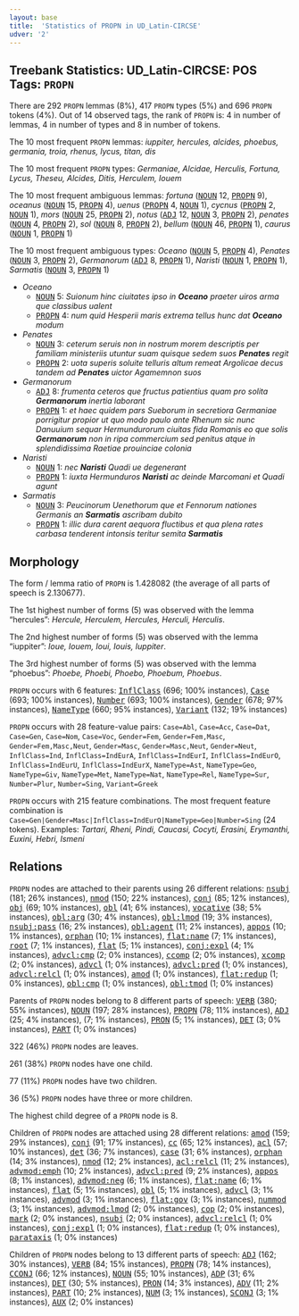 ```yaml
---
layout: base
title:  'Statistics of PROPN in UD_Latin-CIRCSE'
udver: '2'
---
```


## Treebank Statistics: UD_Latin-CIRCSE: POS Tags: `PROPN`

There are 292 `PROPN` lemmas (8%), 417 `PROPN` types (5%) and 696 `PROPN` tokens (4%).
Out of 14 observed tags, the rank of `PROPN` is: 4 in number of lemmas, 4 in number of types and 8 in number of tokens.

The 10 most frequent `PROPN` lemmas: <em>iuppiter, hercules, alcides, phoebus, germania, troia, rhenus, lycus, titan, dis</em>

The 10 most frequent `PROPN` types:  <em>Germaniae, Alcidae, Herculis, Fortuna, Lycus, Theseu, Alcides, Ditis, Herculem, Iouem</em>

The 10 most frequent ambiguous lemmas: <em>fortuna</em> (<tt><a href="la_circse-pos-NOUN.html">NOUN</a></tt> 12, <tt><a href="la_circse-pos-PROPN.html">PROPN</a></tt> 9), <em>oceanus</em> (<tt><a href="la_circse-pos-NOUN.html">NOUN</a></tt> 15, <tt><a href="la_circse-pos-PROPN.html">PROPN</a></tt> 4), <em>uenus</em> (<tt><a href="la_circse-pos-PROPN.html">PROPN</a></tt> 4, <tt><a href="la_circse-pos-NOUN.html">NOUN</a></tt> 1), <em>cycnus</em> (<tt><a href="la_circse-pos-PROPN.html">PROPN</a></tt> 2, <tt><a href="la_circse-pos-NOUN.html">NOUN</a></tt> 1), <em>mors</em> (<tt><a href="la_circse-pos-NOUN.html">NOUN</a></tt> 25, <tt><a href="la_circse-pos-PROPN.html">PROPN</a></tt> 2), <em>notus</em> (<tt><a href="la_circse-pos-ADJ.html">ADJ</a></tt> 12, <tt><a href="la_circse-pos-NOUN.html">NOUN</a></tt> 3, <tt><a href="la_circse-pos-PROPN.html">PROPN</a></tt> 2), <em>penates</em> (<tt><a href="la_circse-pos-NOUN.html">NOUN</a></tt> 4, <tt><a href="la_circse-pos-PROPN.html">PROPN</a></tt> 2), <em>sol</em> (<tt><a href="la_circse-pos-NOUN.html">NOUN</a></tt> 8, <tt><a href="la_circse-pos-PROPN.html">PROPN</a></tt> 2), <em>bellum</em> (<tt><a href="la_circse-pos-NOUN.html">NOUN</a></tt> 46, <tt><a href="la_circse-pos-PROPN.html">PROPN</a></tt> 1), <em>caurus</em> (<tt><a href="la_circse-pos-NOUN.html">NOUN</a></tt> 1, <tt><a href="la_circse-pos-PROPN.html">PROPN</a></tt> 1)

The 10 most frequent ambiguous types:  <em>Oceano</em> (<tt><a href="la_circse-pos-NOUN.html">NOUN</a></tt> 5, <tt><a href="la_circse-pos-PROPN.html">PROPN</a></tt> 4), <em>Penates</em> (<tt><a href="la_circse-pos-NOUN.html">NOUN</a></tt> 3, <tt><a href="la_circse-pos-PROPN.html">PROPN</a></tt> 2), <em>Germanorum</em> (<tt><a href="la_circse-pos-ADJ.html">ADJ</a></tt> 8, <tt><a href="la_circse-pos-PROPN.html">PROPN</a></tt> 1), <em>Naristi</em> (<tt><a href="la_circse-pos-NOUN.html">NOUN</a></tt> 1, <tt><a href="la_circse-pos-PROPN.html">PROPN</a></tt> 1), <em>Sarmatis</em> (<tt><a href="la_circse-pos-NOUN.html">NOUN</a></tt> 3, <tt><a href="la_circse-pos-PROPN.html">PROPN</a></tt> 1)


* <em>Oceano</em>
  * <tt><a href="la_circse-pos-NOUN.html">NOUN</a></tt> 5: <em>Suionum hinc ciuitates ipso in <b>Oceano</b> praeter uiros arma que classibus ualent</em>
  * <tt><a href="la_circse-pos-PROPN.html">PROPN</a></tt> 4: <em>num quid Hesperii maris extrema tellus hunc dat <b>Oceano</b> modum</em>
* <em>Penates</em>
  * <tt><a href="la_circse-pos-NOUN.html">NOUN</a></tt> 3: <em>ceterum seruis non in nostrum morem descriptis per familiam ministeriis utuntur suam quisque sedem suos <b>Penates</b> regit</em>
  * <tt><a href="la_circse-pos-PROPN.html">PROPN</a></tt> 2: <em>uota superis soluite telluris altum remeat Argolicae decus tandem ad <b>Penates</b> uictor Agamemnon suos</em>
* <em>Germanorum</em>
  * <tt><a href="la_circse-pos-ADJ.html">ADJ</a></tt> 8: <em>frumenta ceteros que fructus patientius quam pro solita <b>Germanorum</b> inertia laborant</em>
  * <tt><a href="la_circse-pos-PROPN.html">PROPN</a></tt> 1: <em>et haec quidem pars Sueborum in secretiora Germaniae porrigitur propior ut quo modo paulo ante Rhenum sic nunc Danuuium sequar Hermundurorum ciuitas fida Romanis eo que solis <b>Germanorum</b> non in ripa commercium sed penitus atque in splendidissima Raetiae prouinciae colonia</em>
* <em>Naristi</em>
  * <tt><a href="la_circse-pos-NOUN.html">NOUN</a></tt> 1: <em>nec <b>Naristi</b> Quadi ue degenerant</em>
  * <tt><a href="la_circse-pos-PROPN.html">PROPN</a></tt> 1: <em>iuxta Hermunduros <b>Naristi</b> ac deinde Marcomani et Quadi agunt</em>
* <em>Sarmatis</em>
  * <tt><a href="la_circse-pos-NOUN.html">NOUN</a></tt> 3: <em>Peucinorum Uenethorum que et Fennorum nationes Germanis an <b>Sarmatis</b> ascribam dubito</em>
  * <tt><a href="la_circse-pos-PROPN.html">PROPN</a></tt> 1: <em>illic dura carent aequora fluctibus et qua plena rates carbasa tenderent intonsis teritur semita <b>Sarmatis</b></em>

## Morphology

The form / lemma ratio of `PROPN` is 1.428082 (the average of all parts of speech is 2.130677).

The 1st highest number of forms (5) was observed with the lemma “hercules”: <em>Hercule, Herculem, Hercules, Herculi, Herculis</em>.

The 2nd highest number of forms (5) was observed with the lemma “iuppiter”: <em>Ioue, Iouem, Ioui, Iouis, Iuppiter</em>.

The 3rd highest number of forms (5) was observed with the lemma “phoebus”: <em>Phoebe, Phoebi, Phoebo, Phoebum, Phoebus</em>.

`PROPN` occurs with 6 features: <tt><a href="la_circse-feat-InflClass.html">InflClass</a></tt> (696; 100% instances), <tt><a href="la_circse-feat-Case.html">Case</a></tt> (693; 100% instances), <tt><a href="la_circse-feat-Number.html">Number</a></tt> (693; 100% instances), <tt><a href="la_circse-feat-Gender.html">Gender</a></tt> (678; 97% instances), <tt><a href="la_circse-feat-NameType.html">NameType</a></tt> (660; 95% instances), <tt><a href="la_circse-feat-Variant.html">Variant</a></tt> (132; 19% instances)

`PROPN` occurs with 28 feature-value pairs: `Case=Abl`, `Case=Acc`, `Case=Dat`, `Case=Gen`, `Case=Nom`, `Case=Voc`, `Gender=Fem`, `Gender=Fem,Masc`, `Gender=Fem,Masc,Neut`, `Gender=Masc`, `Gender=Masc,Neut`, `Gender=Neut`, `InflClass=Ind`, `InflClass=IndEurA`, `InflClass=IndEurI`, `InflClass=IndEurO`, `InflClass=IndEurU`, `InflClass=IndEurX`, `NameType=Ast`, `NameType=Geo`, `NameType=Giv`, `NameType=Met`, `NameType=Nat`, `NameType=Rel`, `NameType=Sur`, `Number=Plur`, `Number=Sing`, `Variant=Greek`

`PROPN` occurs with 215 feature combinations.
The most frequent feature combination is `Case=Gen|Gender=Masc|InflClass=IndEurO|NameType=Geo|Number=Sing` (24 tokens).
Examples: <em>Tartari, Rheni, Pindi, Caucasi, Cocyti, Erasini, Erymanthi, Euxini, Hebri, Ismeni</em>


## Relations

`PROPN` nodes are attached to their parents using 26 different relations: <tt><a href="la_circse-dep-nsubj.html">nsubj</a></tt> (181; 26% instances), <tt><a href="la_circse-dep-nmod.html">nmod</a></tt> (150; 22% instances), <tt><a href="la_circse-dep-conj.html">conj</a></tt> (85; 12% instances), <tt><a href="la_circse-dep-obj.html">obj</a></tt> (69; 10% instances), <tt><a href="la_circse-dep-obl.html">obl</a></tt> (41; 6% instances), <tt><a href="la_circse-dep-vocative.html">vocative</a></tt> (38; 5% instances), <tt><a href="la_circse-dep-obl-arg.html">obl:arg</a></tt> (30; 4% instances), <tt><a href="la_circse-dep-obl-lmod.html">obl:lmod</a></tt> (19; 3% instances), <tt><a href="la_circse-dep-nsubj-pass.html">nsubj:pass</a></tt> (16; 2% instances), <tt><a href="la_circse-dep-obl-agent.html">obl:agent</a></tt> (11; 2% instances), <tt><a href="la_circse-dep-appos.html">appos</a></tt> (10; 1% instances), <tt><a href="la_circse-dep-orphan.html">orphan</a></tt> (10; 1% instances), <tt><a href="la_circse-dep-flat-name.html">flat:name</a></tt> (7; 1% instances), <tt><a href="la_circse-dep-root.html">root</a></tt> (7; 1% instances), <tt><a href="la_circse-dep-flat.html">flat</a></tt> (5; 1% instances), <tt><a href="la_circse-dep-conj-expl.html">conj:expl</a></tt> (4; 1% instances), <tt><a href="la_circse-dep-advcl-cmp.html">advcl:cmp</a></tt> (2; 0% instances), <tt><a href="la_circse-dep-ccomp.html">ccomp</a></tt> (2; 0% instances), <tt><a href="la_circse-dep-xcomp.html">xcomp</a></tt> (2; 0% instances), <tt><a href="la_circse-dep-advcl.html">advcl</a></tt> (1; 0% instances), <tt><a href="la_circse-dep-advcl-pred.html">advcl:pred</a></tt> (1; 0% instances), <tt><a href="la_circse-dep-advcl-relcl.html">advcl:relcl</a></tt> (1; 0% instances), <tt><a href="la_circse-dep-amod.html">amod</a></tt> (1; 0% instances), <tt><a href="la_circse-dep-flat-redup.html">flat:redup</a></tt> (1; 0% instances), <tt><a href="la_circse-dep-obl-cmp.html">obl:cmp</a></tt> (1; 0% instances), <tt><a href="la_circse-dep-obl-tmod.html">obl:tmod</a></tt> (1; 0% instances)

Parents of `PROPN` nodes belong to 8 different parts of speech: <tt><a href="la_circse-pos-VERB.html">VERB</a></tt> (380; 55% instances), <tt><a href="la_circse-pos-NOUN.html">NOUN</a></tt> (197; 28% instances), <tt><a href="la_circse-pos-PROPN.html">PROPN</a></tt> (78; 11% instances), <tt><a href="la_circse-pos-ADJ.html">ADJ</a></tt> (25; 4% instances),  (7; 1% instances), <tt><a href="la_circse-pos-PRON.html">PRON</a></tt> (5; 1% instances), <tt><a href="la_circse-pos-DET.html">DET</a></tt> (3; 0% instances), <tt><a href="la_circse-pos-PART.html">PART</a></tt> (1; 0% instances)

322 (46%) `PROPN` nodes are leaves.

261 (38%) `PROPN` nodes have one child.

77 (11%) `PROPN` nodes have two children.

36 (5%) `PROPN` nodes have three or more children.

The highest child degree of a `PROPN` node is 8.

Children of `PROPN` nodes are attached using 28 different relations: <tt><a href="la_circse-dep-amod.html">amod</a></tt> (159; 29% instances), <tt><a href="la_circse-dep-conj.html">conj</a></tt> (91; 17% instances), <tt><a href="la_circse-dep-cc.html">cc</a></tt> (65; 12% instances), <tt><a href="la_circse-dep-acl.html">acl</a></tt> (57; 10% instances), <tt><a href="la_circse-dep-det.html">det</a></tt> (36; 7% instances), <tt><a href="la_circse-dep-case.html">case</a></tt> (31; 6% instances), <tt><a href="la_circse-dep-orphan.html">orphan</a></tt> (14; 3% instances), <tt><a href="la_circse-dep-nmod.html">nmod</a></tt> (12; 2% instances), <tt><a href="la_circse-dep-acl-relcl.html">acl:relcl</a></tt> (11; 2% instances), <tt><a href="la_circse-dep-advmod-emph.html">advmod:emph</a></tt> (10; 2% instances), <tt><a href="la_circse-dep-advcl-pred.html">advcl:pred</a></tt> (9; 2% instances), <tt><a href="la_circse-dep-appos.html">appos</a></tt> (8; 1% instances), <tt><a href="la_circse-dep-advmod-neg.html">advmod:neg</a></tt> (6; 1% instances), <tt><a href="la_circse-dep-flat-name.html">flat:name</a></tt> (6; 1% instances), <tt><a href="la_circse-dep-flat.html">flat</a></tt> (5; 1% instances), <tt><a href="la_circse-dep-obl.html">obl</a></tt> (5; 1% instances), <tt><a href="la_circse-dep-advcl.html">advcl</a></tt> (3; 1% instances), <tt><a href="la_circse-dep-advmod.html">advmod</a></tt> (3; 1% instances), <tt><a href="la_circse-dep-flat-gov.html">flat:gov</a></tt> (3; 1% instances), <tt><a href="la_circse-dep-nummod.html">nummod</a></tt> (3; 1% instances), <tt><a href="la_circse-dep-advmod-lmod.html">advmod:lmod</a></tt> (2; 0% instances), <tt><a href="la_circse-dep-cop.html">cop</a></tt> (2; 0% instances), <tt><a href="la_circse-dep-mark.html">mark</a></tt> (2; 0% instances), <tt><a href="la_circse-dep-nsubj.html">nsubj</a></tt> (2; 0% instances), <tt><a href="la_circse-dep-advcl-relcl.html">advcl:relcl</a></tt> (1; 0% instances), <tt><a href="la_circse-dep-conj-expl.html">conj:expl</a></tt> (1; 0% instances), <tt><a href="la_circse-dep-flat-redup.html">flat:redup</a></tt> (1; 0% instances), <tt><a href="la_circse-dep-parataxis.html">parataxis</a></tt> (1; 0% instances)

Children of `PROPN` nodes belong to 13 different parts of speech: <tt><a href="la_circse-pos-ADJ.html">ADJ</a></tt> (162; 30% instances), <tt><a href="la_circse-pos-VERB.html">VERB</a></tt> (84; 15% instances), <tt><a href="la_circse-pos-PROPN.html">PROPN</a></tt> (78; 14% instances), <tt><a href="la_circse-pos-CCONJ.html">CCONJ</a></tt> (66; 12% instances), <tt><a href="la_circse-pos-NOUN.html">NOUN</a></tt> (55; 10% instances), <tt><a href="la_circse-pos-ADP.html">ADP</a></tt> (31; 6% instances), <tt><a href="la_circse-pos-DET.html">DET</a></tt> (30; 5% instances), <tt><a href="la_circse-pos-PRON.html">PRON</a></tt> (14; 3% instances), <tt><a href="la_circse-pos-ADV.html">ADV</a></tt> (11; 2% instances), <tt><a href="la_circse-pos-PART.html">PART</a></tt> (10; 2% instances), <tt><a href="la_circse-pos-NUM.html">NUM</a></tt> (3; 1% instances), <tt><a href="la_circse-pos-SCONJ.html">SCONJ</a></tt> (3; 1% instances), <tt><a href="la_circse-pos-AUX.html">AUX</a></tt> (2; 0% instances)

